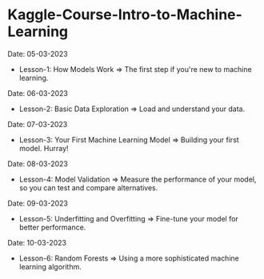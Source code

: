 # Kaggle-Course-Intro-to-Machine-Learning

Date: 05-03-2023
- Lesson-1: How Models Work => The first step if you're new to machine learning.

Date: 06-03-2023
- Lesson-2: Basic Data Exploration => Load and understand your data.

Date: 07-03-2023
- Lesson-3: Your First Machine Learning Model => Building your first model. Hurray!

Date: 08-03-2023
- Lesson-4: Model Validation => Measure the performance of your model, so you can test and compare alternatives.

Date: 09-03-2023
- Lesson-5: Underfitting and Overfitting => Fine-tune your model for better performance.

Date: 10-03-2023
- Lesson-6: Random Forests => Using a more sophisticated machine learning algorithm.
